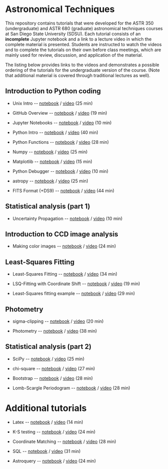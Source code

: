 # Astronomical Techniques

This repository contains tutorials that were developed for the ASTR
350 (undergraduate) and ASTR 680 (graduate) astronomical techniques
courses at San Diego State University (SDSU). Each tutorial consists
of an **incomplete** Jupyter notebook and a link to a lecture video in
which the complete material is presented. Students are instructed to
watch the videos and to complete the tutorials on their own before
class meetings, which are mainly used for review, discussion, and
application of the material.

The listing below provides links to the videos and demonstrates a
possible ordering of the tutorials for the undergraduate version of
the course. (Note that additional material is covered through
traditional lectures as well).

## Introduction to Python coding
- Unix Intro -- [notebook](unix.ipynb)
/ [video](http://video.sdsu.edu/nas/capture/2018/rquimbysdsu.edu/Unix.demo/Unix.demo_-_20180828_091056_6.html) (25 min)

- GitHub Overview -- [notebook](github.ipynb)
/ [video](http://video.sdsu.edu/nas/capture/2018/rquimbysdsu.edu/github/github_-_20180829_112332_6.html) (19 min)

- Jupyter Notebooks -- [notebook](jupyter.ipynb)
/ [video](http://video.sdsu.edu/nas/capture/2018/rquimbysdsu.edu/jupyter/jupyter_-_20180830_102214_6.html) (10 min)

- Python Intro -- [notebook](python.ipynb)
/ [video](http://video.sdsu.edu/nas/capture/2018/rquimbysdsu.edu/python.intro/python.intro_-_20180829_154518_6.html) (40 min)

- Python Functions -- [notebook](python.functions.ipynb)
/ [video](http://video.sdsu.edu/nas/capture/2018/rquimbysdsu.edu/python.functions/python.functions_-_20180831_140902_6.html) (28 min)

- Numpy -- [notebook](numpy.ipynb)
/ [video](http://video.sdsu.edu/nas/capture/2018/rquimbysdsu.edu/numpy/numpy_-_20180903_151402_6.html) (25 min)

- Matplotlib -- [notebook](matplotlib.ipynb)
/ [video](http://video.sdsu.edu/nas/capture/2018/rquimbysdsu.edu/matplotlib/matplotlib_-_20180903_164956_6.html) (15 min)

- Python Debugger -- [notebook](python.debugger.ipynb)
/ [video](http://video.sdsu.edu/nas/capture/2019/rquimbysdsu.edu/python.debugger/python.debugger_-_20190821_142918_6.html) (10 min)

- astropy -- [notebook](astropy.ipynb)
/ [video](http://video.sdsu.edu/nas/capture/2019/rquimbysdsu.edu/astropy/astropy_-_20190130_120159_6.html) (25 min)

- FITS Format (+DS9) -- [notebook](fits.format.ipynb)
/ [video](http://video.sdsu.edu/nas/capture/2018/rquimbysdsu.edu/fits.format/fits.format_-_20180912_151955_6.html) (44 min)



## Statistical analysis (part 1)

- Uncertainty Propagation -- [notebook](uncertainty.propagation.ipynb)
/ [video](http://video.sdsu.edu/nas/capture/2018/rquimbysdsu.edu/uncertainty.propagation/uncertainty.propagation_-_20181012_102624_6.html) (10 min)


## Introduction to CCD image analysis

- Making color images -- [notebook](make.color.image.ipynb)
/ [video](http://video.sdsu.edu/nas/capture/2019/rquimbysdsu.edu/make.color.image/make.color.image_-_20190826_160817_6.html) (24 min)



## Least-Squares Fitting

- Least-Squares Fitting -- [notebook](least-squares.ipynb)
/ [video](http://video.sdsu.edu/nas/capture/2018/rquimbysdsu.edu/least-squares/least-squares_-_20180910_162103_6.html) (34 min)

- LSQ-Fitting with Coordinate Shift -- [notebook](lsq-fits.with.a.shift.ipynb)
/ [video](http://video.sdsu.edu/nas/capture/2018/rquimbysdsu.edu/lsq-fits.with.a.shift/lsq-fits.with.a.shift_-_20180919_141429_6.html) (19 min)

- Least-Squares fitting example -- [notebook](least-squares.application.ipynb)
/ [video](http://video.sdsu.edu/nas/capture/2019/rquimbysdsu.edu/least-squares.application/least-squares.application_-_20190314_100559_6.html) (29 min)


## Photometry

- sigma-clipping -- [notebook](sigma.clipping.ipynb)
/ [video](http://video.sdsu.edu/nas/capture/2019/rquimbysdsu.edu/sigma.clipping/sigma.clipping_-_20191020_180432_6.html) (20 min)

- Photometry -- [notebook](photometry.ipynb)
/ [video](http://video.sdsu.edu/nas/capture/2019/rquimbysdsu.edu/photometry/photometry_-_20190407_193131_6.html) (38 min)


## Statistical analysis (part 2)

- SciPy -- [notebook](scipy.ipynb)
/ [video](http://video.sdsu.edu/nas/capture/2018/rquimbysdsu.edu/scipy/scipy_-_20180905_103429_6.html) (25 min)

- chi-square -- [notebook](chisq.ipynb)
/ [video](http://video.sdsu.edu/nas/capture/2019/rquimbysdsu.edu/chisq/chisq_-_20190315_162236_6.html) (27 min)

- Bootstrap -- [notebook](bootstrap.ipynb)
/ [video](http://video.sdsu.edu/nas/capture/2020/rquimbysdsu.edu/bootstrap/bootstrap_-_20200501_145457_6.html) (28 min)

- Lomb-Scargle Periodogram -- [notebook](lomb.scargle.ipynb) / [video](http://video.sdsu.edu/nas/capture/2020/rquimbysdsu.edu/lomb.scargle/lomb.scargle_-_20200508_150337_6.html) (28 min)


# Additional tutorials

- Latex -- [notebook](latex.ipynb)
/ [video](http://video.sdsu.edu/nas/capture/2019/rquimbysdsu.edu/Latex/Latex_-_20190222_134026_6.html) (14 min)

- K-S testing -- [notebook](ks.test.ipynb)
/ [video](http://video.sdsu.edu/nas/capture/2019/rquimbysdsu.edu/kstest/kstest_-_20191018_171926_6.html) (24 min)

- Coordinate Matching -- [notebook](coordinate.matching.ipynb)
/ [video](http://video.sdsu.edu/nas/capture/2018/rquimbysdsu.edu/coordinate.matching/coordinate.matching_-_20180917_155535_6.html) (28 min)

- SQL -- [notebook](sql.ipynb)
/ [video](http://video.sdsu.edu/nas/capture/2019/rquimbysdsu.edu/sql/sql_-_20190326_131922_6.html) (31 min)

- Astroquery -- [notebook](astroquery.ipynb)
/ [video](http://video.sdsu.edu/nas/capture/2018/rquimbysdsu.edu/astroquery/astroquery_-_20180905_121747_6.html) (24 min)

